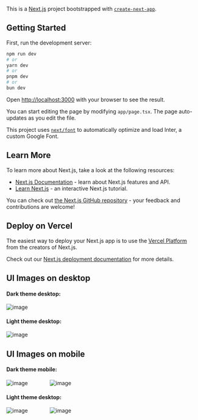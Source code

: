 This is a [Next.js](https://nextjs.org/) project bootstrapped with [`create-next-app`](https://github.com/vercel/next.js/tree/canary/packages/create-next-app).

## Getting Started

First, run the development server:

```bash
npm run dev
# or
yarn dev
# or
pnpm dev
# or
bun dev
```

Open [http://localhost:3000](http://localhost:3000) with your browser to see the result.

You can start editing the page by modifying `app/page.tsx`. The page auto-updates as you edit the file.

This project uses [`next/font`](https://nextjs.org/docs/basic-features/font-optimization) to automatically optimize and load Inter, a custom Google Font.

## Learn More

To learn more about Next.js, take a look at the following resources:

- [Next.js Documentation](https://nextjs.org/docs) - learn about Next.js features and API.
- [Learn Next.js](https://nextjs.org/learn) - an interactive Next.js tutorial.

You can check out [the Next.js GitHub repository](https://github.com/vercel/next.js/) - your feedback and contributions are welcome!

## Deploy on Vercel

The easiest way to deploy your Next.js app is to use the [Vercel Platform](https://vercel.com/new?utm_medium=default-template&filter=next.js&utm_source=create-next-app&utm_campaign=create-next-app-readme) from the creators of Next.js.

Check out our [Next.js deployment documentation](https://nextjs.org/docs/deployment) for more details.

## UI Images on desktop 

#### Dark theme desktop:

![image](https://github.com/Bikram-ghuku/chatSyncWeb/assets/37508038/84f3d79c-d9af-4295-a72d-ddaebadce85c)

#### Light theme desktop: 

![image](https://github.com/Bikram-ghuku/chatSyncWeb/assets/37508038/e3d3bbfa-98a8-48f8-9703-efb72bdda51f)


## UI Images on mobile

#### Dark theme mobile:

![image](https://github.com/Bikram-ghuku/chatSyncWeb/assets/37508038/04650a96-b5d2-4994-bef8-ffbbfd95dec1) &emsp; &emsp; &emsp;
![image](https://github.com/Bikram-ghuku/chatSyncWeb/assets/37508038/da1eed02-86a4-4cd3-8617-a82719d3b508)

#### Light theme desktop: 

![image](https://github.com/Bikram-ghuku/chatSyncWeb/assets/37508038/2932a8ca-9359-48cd-9851-55d02b7242f1) &emsp; &emsp; &emsp;
![image](https://github.com/Bikram-ghuku/chatSyncWeb/assets/37508038/14fbd0a8-e63f-4c7d-8b68-256b1245c850)





